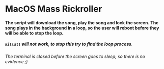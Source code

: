 # MacOS Mass Rickroller 
#### The script will download the song, play the song and lock the screen. The song plays in the background in a loop, so the user will reboot before they will be able to stop the loop.
##### `killall` will not work, to stop this try to find the loop process.
_The terminal is closed before the screen goes to sleep, so there is no evidence ;)_
